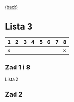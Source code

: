 [(back)](../)

# Lista 3
| 1 | 2 | 3 | 4 | 5 | 6 | 7 | 8 |
|---|---|---|---|---|---|---|---|
| x |   |   |   |   |   |   | x |


## Zad 1 i 8
Lista 2

## Zad 2


